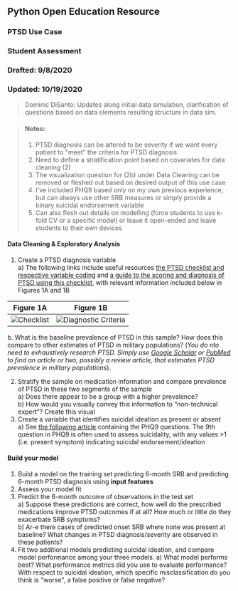 ## Python Open Education Resource
### PTSD Use Case
### Student Assessment
### Drafted: 9/8/2020
### Updated: 10/19/2020
>	Dominic DiSanto: Updates along initial data simulation, clarification of questions based on data elements resulting structure in data sim.

> #### Notes:
> 1) PTSD diagnosis can be altered to be severity if we want every patient to "meet" the criteria for PTSD diagnosis
> 2) Need to define a stratification point based on covariates for data cleaning (2)
> 3) The visualization question for (2b) under Data Cleaning can be removed or fleshed out based on desired output of this use case
> 4) I've included PHQ9 based only on my own previous experience, but can always use other SRB measures or simply provide a binary suicidal endorsement variable 
> 5) Can also flesh out details on modelling (force students to use k-fold CV or a specific model) or leave it open-ended and leave students to their own devices


#### Data Cleaning & Exploratory Analysis
1) Create a PTSD diagnosis variable   
     a) The following links include useful resources [the PTSD checklist and respective variable coding](https://www.ptsd.va.gov/professional/assessment/documents/PCL5_Standard_form.PDF) and [a guide to the scoring and diagnosis of PTSD using this checklist](https://www.ptsd.va.gov/professional/assessment/adult-sr/ptsd-checklist.asp#obtain), with relevant information included below in Figures 1A and 1B   

  
|Figure 1A|Figure 1B|
|---------|---------|
| ![Checklist](https://github.com/domdisanto/Python_OER/blob/master/Use%20Cases/PTSD%20%26%20SRB%20Use%20Case/Instructor%20Materials/Fig/PTSD_Checklist_vars.JPG)| ![Diagnostic Criteria](https://github.com/domdisanto/Python_OER/blob/master/Use%20Cases/PTSD%20%26%20SRB%20Use%20Case/Instructor%20Materials/Fig/PTSD_Diagnosis_Criteria.png) |


  b. What is the baseline prevalence of PTSD in this sample? How does this compare to other estimates of PTSD in military populations? (*You do nto need to exhaustively research PTSD. Simply use [Google Scholar](http://scholar.google.com/) or [PubMed](https://www.ncbi.nlm.nih.gov/pubmed) to find an article or two, possibly a review article, that estimates PTSD prevalence in military populations*).   
    
2) Stratify the sample on medication information and compare prevalence of PTSD in these two segments of the sample   
     a) Does there appear to be a group with a higher prevalence?   
     b) How would you visually convey this information to “non-technical expert”? Create this visual   
3) Create a variable that identifies suicidal ideation as present or absent      
     a) See [the following article](https://www.ncbi.nlm.nih.gov/pmc/articles/PMC1495268/#app1) containing the PHQ9 questions. The 9th question in PHQ9 is often used to assess suicidality, with any values >1 (i.e. present symptom) indicating suicidal endorsement/ideation    
  
#### Build your model
1) Build a model on the training set predicting 6-month SRB and predicting 6-month PTSD diagnosis using **input features**   
2) Assess your model fit   
3) Predict the 6-month outcome of observations in the test set   
   a) Suppose these predictions are correct, how well do the prescribed medications improve PTSD outcomes if at all? How much or little do they exacerbate SRB symptoms?   
   b) Ar-e there cases of predicted onset SRB where none was present at baseline? What changes in PTSD diagnosis/severity are observed in these patients?      
4) Fit two additional models predicting suicidal ideation, and compare model performance among your three models. 
   a) What model performs best? What performance metrics did you use to evaluate performance? With respect to suicidal ideation, which specific misclassification do you think is "worse", a false positive or false negative?  
   		
